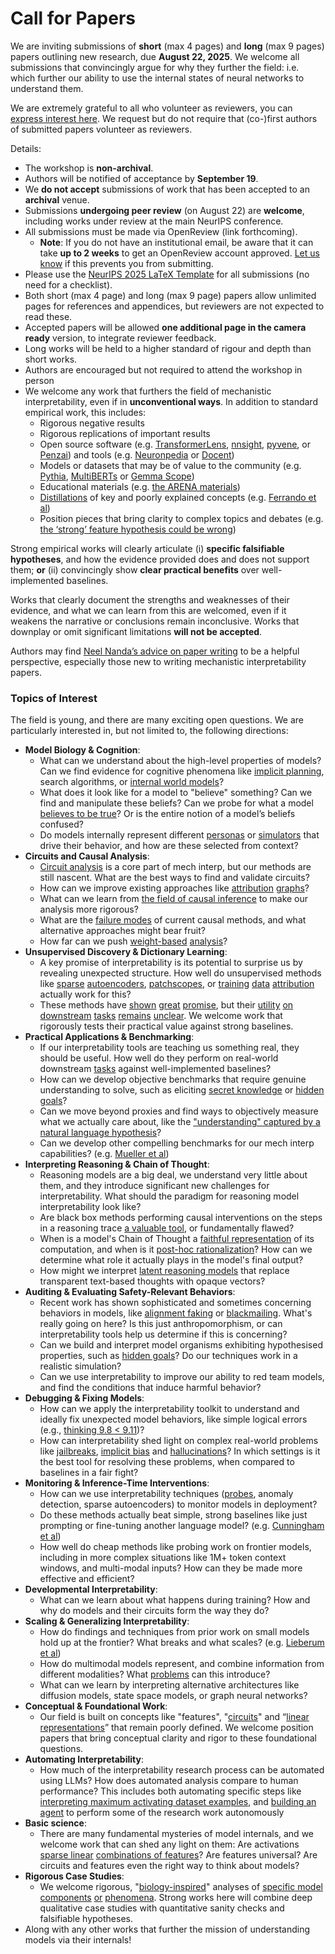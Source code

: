 # Call for Papers
We are inviting submissions of **short** (max 4 pages) and **long** (max 9 pages) papers outlining new research, due **August 22, 2025**. We welcome all submissions that convincingly argue for why they further the field: i.e. which further our ability to use the internal states of neural networks to understand them. 

We are extremely grateful to all who volunteer as reviewers, you can [express interest here](https://www.google.com/url?q=https://docs.google.com/forms/d/e/1FAIpQLSdiw1SJllzoTz_nqzDTzTOGb9DV3W_truQyh-WvYj_QGIi7Mg/viewform?usp%3Ddialog&sa=D&source=editors&ust=1752592088635575&usg=AOvVaw034S_OZqsOVnVnzg2gBAqr). We request but do not require that (co-)first authors of submitted papers volunteer as reviewers. 

Details: 
* The workshop is **non-archival**.
* Authors will be notified of acceptance by **September 19**.
* We **do not accept** submissions of work that has been accepted to an **archival** venue.
* Submissions **undergoing peer review** (on August 22) are **welcome**, including works under review at the main NeurIPS conference.
* All submissions must be made via OpenReview (link forthcoming).
  * **Note**: If you do not have an institutional email, be aware that it can take **up to 2 weeks** to get an OpenReview account approved. [Let us know](mailto:neurips2025@mechinterpworkshop.com) if this prevents you from submitting.
* Please use the [NeurIPS 2025 LaTeX Template](https://www.google.com/url?q=https://media.neurips.cc/Conferences/NeurIPS2025/Styles.zip&sa=D&source=editors&ust=1752592088639560&usg=AOvVaw1C7ZaVLAd8OnvTFo2Q18Nf) for all submissions (no need for a checklist).
* Both short (max 4 page) and long (max 9 page) papers allow unlimited pages for references and appendices, but reviewers are not expected to read these.
* Accepted papers will be allowed **one additional page in the camera ready** version, to integrate reviewer feedback.
* Long works will be held to a higher standard of rigour and depth than short works.
* Authors are encouraged but not required to attend the workshop in person
* We welcome any work that furthers the field of mechanistic interpretability, even if in **unconventional ways**. In addition to standard empirical work, this includes:
  * Rigorous negative results
  * Rigorous replications of important results
  * Open source software (e.g. [TransformerLens](https://www.google.com/url?q=https://github.com/neelnanda-io/TransformerLens&sa=D&source=editors&ust=1752592088643113&usg=AOvVaw1w2eGDCrESrUKYNvLlPSNb), [nnsight](https://www.google.com/url?q=https://github.com/ndif-team/nnsight&sa=D&source=editors&ust=1752592088643402&usg=AOvVaw2jFj8Mddr1_ByEo0lCbav2), [pyvene](https://www.google.com/url?q=https://github.com/stanfordnlp/pyvene/tree/main/pyvene/models/mlp&sa=D&source=editors&ust=1752592088643656&usg=AOvVaw1PMBlN5160ATQfWEJFNYCj), or [Penzai](https://www.google.com/url?q=https://github.com/google-deepmind/penzai&sa=D&source=editors&ust=1752592088643936&usg=AOvVaw0iiYJyQR1kW0mcpTVJ-GNa)) and tools (e.g. [Neuronpedia](https://www.google.com/url?q=http://neuronpedia.org&sa=D&source=editors&ust=1752592088644176&usg=AOvVaw14QiAC9RsHP_iCskvX3A5S) or [Docent](https://www.google.com/url?q=https://transluce.org/introducing-docent&sa=D&source=editors&ust=1752592088644423&usg=AOvVaw26UR9c0g07qIggLDOEyHYS))
  * Models or datasets that may be of value to the community (e.g. [Pythia](https://www.google.com/url?q=https://arxiv.org/abs/2304.01373&sa=D&source=editors&ust=1752592088644964&usg=AOvVaw3SWNdUnsVV-ZFao9WqiZBM), [MultiBERTs](https://www.google.com/url?q=https://arxiv.org/abs/2106.16163&sa=D&source=editors&ust=1752592088645186&usg=AOvVaw3WOUq6GQY2SR3AxkgVI31j) or [Gemma Scope](https://www.google.com/url?q=https://arxiv.org/abs/2408.05147&sa=D&source=editors&ust=1752592088645417&usg=AOvVaw39mhPgzIF7FW4ZUyfHDIcl))
  * Educational materials (e.g. [the ARENA materials](https://www.google.com/url?q=https://arena3-chapter1-transformer-interp.streamlit.app/&sa=D&source=editors&ust=1752592088646258&usg=AOvVaw3ngpog_6HKqHdOhEW7-2h5))
  * [Distillations](https://www.google.com/url?q=https://distill.pub/2017/research-debt/&sa=D&source=editors&ust=1752592088647316&usg=AOvVaw01rSE1BLcjeQOBfqVzdBBu) of key and poorly explained concepts (e.g. [Ferrando et al](https://www.google.com/url?q=https://arxiv.org/abs/2405.00208&sa=D&source=editors&ust=1752592088647830&usg=AOvVaw3CN-WtQa-32zymnGtennHT))
  * Position pieces that bring clarity to complex topics and debates (e.g. [the ‘strong’ feature hypothesis could be wrong](https://www.google.com/url?q=https://www.alignmentforum.org/posts/tojtPCCRpKLSHBdpn/the-strong-feature-hypothesis-could-be-wrong&sa=D&source=editors&ust=1752592088648635&usg=AOvVaw2Gw3owwtTUjrLCmAkkYQJr))

Strong empirical works will clearly articulate (i) **specific falsifiable hypotheses**, and how the evidence provided does and does not support them; **or** (ii) convincingly show **clear practical benefits** over well-implemented baselines. 

Works that clearly document the strengths and weaknesses of their evidence, and what we can learn from this are welcomed, even if it weakens the narrative or conclusions remain inconclusive. Works that downplay or omit significant limitations **will not be accepted**. 

Authors may find [Neel Nanda’s advice on paper writing](https://www.google.com/url?q=https://www.alignmentforum.org/posts/eJGptPbbFPZGLpjsp/highly-opinionated-advice-on-how-to-write-ml-papers&sa=D&source=editors&ust=1752592088651604&usg=AOvVaw2wrOBBk-PRTW7l4QlGqScU) to be a helpful perspective, especially those new to writing mechanistic interpretability papers. 
### Topics of Interest
The field is young, and there are many exciting open questions. We are particularly interested in, but not limited to, the following directions: 
* **Model Biology & Cognition**:
  * What can we understand about the high-level properties of models? Can we find evidence for cognitive phenomena like [implicit planning](https://www.google.com/url?q=https://transformer-circuits.pub/2025/attribution-graphs/biology.html%23dives-poems&sa=D&source=editors&ust=1752592088653824&usg=AOvVaw0NDr9dzAtm0sIc8_8Ceykr), search algorithms, or [internal world models](https://www.google.com/url?q=https://arxiv.org/abs/2210.13382&sa=D&source=editors&ust=1752592088654262&usg=AOvVaw1fNN_3oiQt9Lw_h3pFjz6A)?
  * What does it look like for a model to "believe" something? Can we find and manipulate these beliefs? Can we probe for what a model [believes to be true](https://www.google.com/url?q=https://arxiv.org/abs/2310.06824&sa=D&source=editors&ust=1752592088655104&usg=AOvVaw27KJH6YBmjONeTgU8CPJv7)? Or is the entire notion of a model’s beliefs confused?
  * Do models internally represent different [personas](https://www.google.com/url?q=https://arxiv.org/abs/2406.12094&sa=D&source=editors&ust=1752592088655781&usg=AOvVaw1HmAgep5WypmBS1zywSnqc) or [simulators](https://www.google.com/url?q=https://www.nature.com/articles/s41586-023-06647-8&sa=D&source=editors&ust=1752592088656086&usg=AOvVaw3JiDRL2TGSIljMGMk-NGCK) that drive their behavior, and how are these selected from context?
* **Circuits and Causal Analysis**:
  * [Circuit analysis](https://www.google.com/url?q=https://distill.pub/2020/circuits/zoom-in/&sa=D&source=editors&ust=1752592088656847&usg=AOvVaw1tLaAu3YeEJyEFrGbLAWg5) is a core part of mech interp, but our methods are still nascent. What are the best ways to find and validate circuits?
  * How can we improve existing approaches like [attribution](https://www.google.com/url?q=https://arxiv.org/abs/2406.11944&sa=D&source=editors&ust=1752592088657701&usg=AOvVaw2AVplgiQYQNZQEuao6OeHB) [graphs](https://www.google.com/url?q=https://transformer-circuits.pub/2025/attribution-graphs/methods.html&sa=D&source=editors&ust=1752592088657971&usg=AOvVaw3wlT37qkM76KPdepEFIazd)?
  * What can we learn from [the field of causal inference](https://www.google.com/url?q=https://arxiv.org/abs/2407.04690&sa=D&source=editors&ust=1752592088658479&usg=AOvVaw2ZARDzjCW0tZk1GEtHJOOV) to make our analysis more rigorous?
  * What are the [failure modes](https://www.google.com/url?q=https://arxiv.org/abs/2307.15771&sa=D&source=editors&ust=1752592088659052&usg=AOvVaw0wn7fzE6kl8qKblkaciBXM) of current causal methods, and what alternative approaches might bear fruit?
  * How far can we push [weight-based](https://www.google.com/url?q=https://arxiv.org/abs/2301.05217&sa=D&source=editors&ust=1752592088659588&usg=AOvVaw3DBx6JMKuJYGaqLOeM2K54) [analysis](https://www.google.com/url?q=https://arxiv.org/abs/2410.08417&sa=D&source=editors&ust=1752592088659760&usg=AOvVaw2ytvmqTcOUl9jJ70SIdp2X)?
* **Unsupervised Discovery & Dictionary Learning**:
  * A key promise of interpretability is its potential to surprise us by revealing unexpected structure. How well do unsupervised methods like [sparse](https://www.google.com/url?q=https://arxiv.org/abs/2103.15949&sa=D&source=editors&ust=1752592088660778&usg=AOvVaw1PkzzfXKCQGM9Ub5pPIYp5) [autoencoders](https://www.google.com/url?q=https://transformer-circuits.pub/2023/monosemantic-features&sa=D&source=editors&ust=1752592088661081&usg=AOvVaw1YbuWdP_3FsrOWsdLYOzuM), [patch](https://www.google.com/url?q=https://arxiv.org/abs/2401.06102&sa=D&source=editors&ust=1752592088661282&usg=AOvVaw0wvXcUyvhtOtxnnxCmzThn)[scopes](https://www.google.com/url?q=https://arxiv.org/abs/2403.10949v2&sa=D&source=editors&ust=1752592088661431&usg=AOvVaw2H1kTcafYb_q4bavBAnPrT), or [training](https://www.google.com/url?q=https://proceedings.mlr.press/v70/koh17a?ref%3Dhttps://githubhelp.com&sa=D&source=editors&ust=1752592088661665&usg=AOvVaw1VTAdsDQeqNJJIwJaY8Mxr) [data](https://www.google.com/url?q=https://arxiv.org/abs/2308.03296&sa=D&source=editors&ust=1752592088661843&usg=AOvVaw1L4vwtVe1KrUlcTs_0gk2d) [attribution](https://www.google.com/url?q=https://arxiv.org/abs/2205.11482&sa=D&source=editors&ust=1752592088662042&usg=AOvVaw0BmN2yXbiijz_lJ1Dgu1_b) actually work for this?
  * These methods have [shown](https://www.google.com/url?q=https://transformer-circuits.pub/2024/scaling-monosemanticity/index.html&sa=D&source=editors&ust=1752592088662513&usg=AOvVaw3-qWhlEUvumQ3TN12EAR7f) [great](https://www.google.com/url?q=https://transformer-circuits.pub/2025/attribution-graphs/biology.html&sa=D&source=editors&ust=1752592088662750&usg=AOvVaw0c8JJR0uLVVdGc19fX5CzH) [promise](https://www.google.com/url?q=https://arxiv.org/abs/2503.10965&sa=D&source=editors&ust=1752592088662971&usg=AOvVaw1QznVuEG131gqhdSlTFAIm), but their [utility](https://www.google.com/url?q=https://arxiv.org/abs/2502.16681&sa=D&source=editors&ust=1752592088663190&usg=AOvVaw2X1cSMPABda13wylN-kvwT) [on](https://www.google.com/url?q=https://www.tilderesearch.com/blog/sieve&sa=D&source=editors&ust=1752592088663373&usg=AOvVaw3D8SWfm65em93TtkN_ncdX) [downstream](https://www.google.com/url?q=https://arxiv.org/abs/2501.17148&sa=D&source=editors&ust=1752592088663554&usg=AOvVaw2QrtlEIQgy5tU-l8A7bqIR) [tasks](https://www.google.com/url?q=https://transformer-circuits.pub/2024/features-as-classifiers/index.html&sa=D&source=editors&ust=1752592088663787&usg=AOvVaw1Z6QCIoktkUcR1RJlfJxOR) [remains](https://www.google.com/url?q=https://arxiv.org/abs/2502.04382&sa=D&source=editors&ust=1752592088663960&usg=AOvVaw0SREeUmH2f45UMydAMYXpI) [unclear](https://www.google.com/url?q=https://www.alignmentforum.org/posts/4uXCAJNuPKtKBsi28/negative-results-for-saes-on-downstream-tasks&sa=D&source=editors&ust=1752592088664266&usg=AOvVaw1Zdf_dtKDtGpld4FyUT2LX). We welcome work that rigorously tests their practical value against strong baselines.
* **Practical Applications & Benchmarking**:
  * If our interpretability tools are teaching us something real, they should be useful. How well do they perform on real-world downstream [tasks](https://www.google.com/url?q=https://www.lesswrong.com/posts/wGRnzCFcowRCrpX4Y/downstream-applications-as-validation-of-interpretability&sa=D&source=editors&ust=1752592088665784&usg=AOvVaw1CKT15kpcdp-LF-TxBf7AW) against well-implemented baselines?
  * How can we develop objective benchmarks that require genuine understanding to solve, such as eliciting [secret knowledge](https://www.google.com/url?q=https://arxiv.org/abs/2505.14352&sa=D&source=editors&ust=1752592088666652&usg=AOvVaw1XTJJsNWiKdiHavpMI0HZZ) or [hidden goals](https://www.google.com/url?q=https://arxiv.org/abs/2503.10965&sa=D&source=editors&ust=1752592088666910&usg=AOvVaw13AsTpHfCR-g6-_HBdAm8c)?
  * Can we move beyond proxies and find ways to objectively measure what we actually care about, like the ["understanding" captured by a natural language hypothesis](https://www.google.com/url?q=https://arxiv.org/abs/2502.04382&sa=D&source=editors&ust=1752592088667667&usg=AOvVaw0UwhrCL2vnnGDCGn5EGs-S)?
  * Can we develop other compelling benchmarks for our mech interp capabilities? (e.g. [Mueller et al](https://www.google.com/url?q=https://arxiv.org/abs/2504.13151&sa=D&source=editors&ust=1752592088668245&usg=AOvVaw2S38A3x37qX1b2JwMGWBYm))
* **Interpreting Reasoning & Chain of Thought**:
  * Reasoning models are a big deal, we understand very little about them, and they introduce significant new challenges for interpretability. What should the paradigm for reasoning model interpretability look like?
  * Are black box methods performing causal interventions on the steps in a reasoning trace [a valuable tool](https://www.google.com/url?q=https://arxiv.org/abs/2506.19143&sa=D&source=editors&ust=1752592088670093&usg=AOvVaw3abCn_-cJnhKAEdyzWlgDO), or fundamentally flawed?
  * When is a model's Chain of Thought a [faithful representation](https://www.google.com/url?q=https://arxiv.org/abs/2305.04388&sa=D&source=editors&ust=1752592088670702&usg=AOvVaw3foYJHWw8Kx8K2NP4JcuV7) of its computation, and when is it [post-hoc rationalization](https://www.google.com/url?q=https://arxiv.org/abs/2503.08679&sa=D&source=editors&ust=1752592088671087&usg=AOvVaw1UcKu9f8sQmbY0i2Bi5fs9)? How can we determine what role it actually plays in the model's final output?
  * How might we interpret [latent reasoning models](https://www.google.com/url?q=https://arxiv.org/abs/2412.06769&sa=D&source=editors&ust=1752592088671816&usg=AOvVaw3RyWf8mR3n55tJfzii9UZP) that replace transparent text-based thoughts with opaque vectors?
* **Auditing & Evaluating Safety-Relevant Behaviors**:
  * Recent work has shown sophisticated and sometimes concerning behaviors in models, like [alignment faking](https://www.google.com/url?q=https://arxiv.org/abs/2412.14093&sa=D&source=editors&ust=1752592088672940&usg=AOvVaw0Q_cv6uP8fWUypdy12Vvyv) or [blackmailing](https://www.google.com/url?q=https://www.anthropic.com/research/agentic-misalignment&sa=D&source=editors&ust=1752592088673227&usg=AOvVaw1bOn5mlhE1ioxN823XcacH). What's really going on here? Is this just anthropomorphism, or can interpretability tools help us determine if this is concerning?
  * Can we build and interpret model organisms exhibiting hypothesised properties, such as [hidden goals](https://www.google.com/url?q=https://arxiv.org/abs/2503.10965&sa=D&source=editors&ust=1752592088674291&usg=AOvVaw124qeqLDf_A1sesL2Jg9vF)? Do our techniques work in a realistic simulation?
  * Can we use interpretability to improve our ability to red team models, and find the conditions that induce harmful behavior?
* **Debugging & Fixing Models**:
  * How can we apply the interpretability toolkit to understand and ideally fix unexpected model behaviors, like simple logical errors (e.g., [thinking 9.8 < 9.11](https://www.google.com/url?q=https://transluce.org/observability-interface&sa=D&source=editors&ust=1752592088676090&usg=AOvVaw2EcONjz-stkDVSN-vaacXA))?
  * How can interpretability shed light on complex real-world problems like [jailbreaks](https://www.google.com/url?q=https://transformer-circuits.pub/2025/attribution-graphs/biology.html%23dives-jailbreak&sa=D&source=editors&ust=1752592088676770&usg=AOvVaw1rrWOG5lOD_WgoDhInDV6L), [implicit bias](https://www.google.com/url?q=https://arxiv.org/abs/2506.10922&sa=D&source=editors&ust=1752592088677037&usg=AOvVaw3hfJ7BQmWyjgNGq70L8ZsR) and [hallucinations](https://www.google.com/url?q=https://arxiv.org/abs/2411.14257&sa=D&source=editors&ust=1752592088677287&usg=AOvVaw2zMNWhf2ypZ3Oz7MswViST)? In which settings is it the best tool for resolving these problems, when compared to baselines in a fair fight?
* **Monitoring & Inference-Time Interventions**:
  * How can we use interpretability techniques ([probes](https://www.google.com/url?q=https://arxiv.org/abs/2102.12452&sa=D&source=editors&ust=1752592088678462&usg=AOvVaw24rlIDAqve2GeaySA-__AM), anomaly detection, sparse autoencoders) to monitor models in deployment?
  * Do these methods actually beat simple, strong baselines like just prompting or fine-tuning another language model? (e.g. [Cunningham et al](https://www.google.com/url?q=https://alignment.anthropic.com/2025/cheap-monitors/&sa=D&source=editors&ust=1752592088679439&usg=AOvVaw3ljvWEkc6Qfi5tU5IEVceG))
  * How well do cheap methods like probing work on frontier models, including in more complex situations like 1M+ token context windows, and multi-modal inputs? How can they be made more effective and efficient?
* **Developmental Interpretability**:
  * What can we learn about what happens during training? How and why do models and their circuits form the way they do?
* **Scaling & Generalizing Interpretability**:
  * How do findings and techniques from prior work on small models hold up at the frontier? What breaks and what scales? (e.g. [Lieberum et al](https://www.google.com/url?q=https://arxiv.org/abs/2307.09458&sa=D&source=editors&ust=1752592088681826&usg=AOvVaw2XikE_OC3u_TKlTx5ViOAj))
  * How do multimodal models represent, and combine information from different modalities? What [problems](https://www.google.com/url?q=https://openreview.net/pdf?id%3DVUhRdZp8ke&sa=D&source=editors&ust=1752592088682496&usg=AOvVaw1TNCRXn6WwSwI2WDLDi6CP) can this introduce?
  * What can we learn by interpreting alternative architectures like diffusion models, state space models, or graph neural networks?
* **Conceptual & Foundational Work**:
  * Our field is built on concepts like "features", "[circuits](https://www.google.com/url?q=https://distill.pub/2020/circuits/zoom-in/&sa=D&source=editors&ust=1752592088683750&usg=AOvVaw0qOwC8V4ukeCu9UZ5wAUlC)" and “[linear representations](https://www.google.com/url?q=https://transformer-circuits.pub/2024/july-update/index.html%23linear-representations&sa=D&source=editors&ust=1752592088684120&usg=AOvVaw0StQ4j7Ir2HmxuwS743F0p)” that remain poorly defined. We welcome position papers that bring conceptual clarity and rigor to these foundational questions.
* **Automating Interpretability**:
  * How much of the interpretability research process can be automated using LLMs? How does automated analysis compare to human performance? This includes both automating specific steps like [interpreting maximum activating dataset examples](https://www.google.com/url?q=https://openaipublic.blob.core.windows.net/neuron-explainer/paper/index.html&sa=D&source=editors&ust=1752592088685769&usg=AOvVaw0DJhXHtbMc2c_jkMUqPT5Q), and [building an agent](https://www.google.com/url?q=https://arxiv.org/abs/2404.14394&sa=D&source=editors&ust=1752592088686074&usg=AOvVaw1FGLp3MGw7dI_s15X7oxoI) to perform some of the research work autonomously
* **Basic science**:
  * There are many fundamental mysteries of model internals, and we welcome work that can shed any light on them: Are activations [sparse linear](https://www.google.com/url?q=https://arxiv.org/abs/1601.03764&sa=D&source=editors&ust=1752592088687107&usg=AOvVaw05EvDKjGpRozC-BPzj6xem) [combinations of features](https://www.google.com/url?q=https://transformer-circuits.pub/2022/toy_model/index.html&sa=D&source=editors&ust=1752592088687361&usg=AOvVaw17TEo-GgRKogUZWXlvfTSZ)? Are features universal? Are circuits and features even the right way to think about models?
* **Rigorous Case Studies**:
  * We welcome rigorous, "[biology-inspired](https://www.google.com/url?q=https://distill.pub/2020/circuits/curve-circuits/&sa=D&source=editors&ust=1752592088688222&usg=AOvVaw0FIV2ZnA0ESwwK-MNwZaxQ)" analyses of [specific model](https://www.google.com/url?q=https://arxiv.org/abs/2310.04625&sa=D&source=editors&ust=1752592088688495&usg=AOvVaw1cKqJ3HYb93GnCBw3qfDk9) [components](https://www.google.com/url?q=https://transformer-circuits.pub/2024/scaling-monosemanticity/index.html&sa=D&source=editors&ust=1752592088688741&usg=AOvVaw2xq2uOXc9Ggr4RCCgIcCKH) [or](https://www.google.com/url?q=https://arxiv.org/abs/2305.01610&sa=D&source=editors&ust=1752592088688902&usg=AOvVaw06usZa6PwItoOvrNzDg4FX) [phenomena](https://www.google.com/url?q=https://arxiv.org/abs/2306.09346&sa=D&source=editors&ust=1752592088689088&usg=AOvVaw0T7PkNxqWBWftk3mdQQpZE). Strong works here will combine deep qualitative case studies with quantitative sanity checks and falsifiable hypotheses.
* Along with any other works that further the mission of understanding models via their internals!
